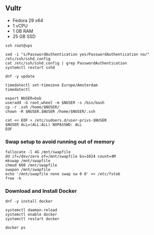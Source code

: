 
## Vultr

* Fedora 29 x64
* 1 vCPU
* 1 GB RAM
* 25 GB SSD

```
ssh root@vps

sed -i "s/PasswordAuthentication yes/PasswordAuthentication no/" /etc/ssh/sshd_config
cat /etc/ssh/sshd_config | grep PasswordAuthentication
systemctl restart sshd

dnf -y update

timedatectl set-timezone Europe/Amsterdam
timedatectl

export NUSER=bob
useradd -G root,wheel -m $NUSER -s /bin/bash
cp -r .ssh /home/$NUSER/
chown -R $NUSER.$NUSER /home/$NUSER/.ssh

cat << EOF > /etc/sudoers.d/user-privs-$NUSER
$NUSER ALL=(ALL:ALL) NOPASSWD: ALL
EOF
```

###  Swap setup to avoid running out of memory

```
fallocate -l 4G /mnt/swapfile
dd if=/dev/zero of=/mnt/swapfile bs=1024 count=4M
mkswap /mnt/swapfile
chmod 600 /mnt/swapfile
swapon /mnt/swapfile
echo '/mnt/swapfile none swap sw 0 0' >> /etc/fstab
free -h
```

### Download and Install Docker

```
dnf -y install docker

systemctl daemon-reload
systemctl enable docker
systemctl restart docker

docker ps
```

